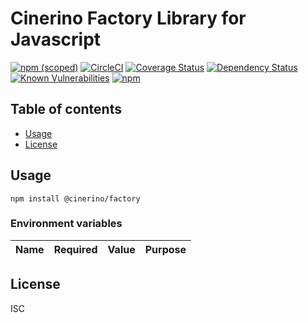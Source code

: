 # Cinerino Factory Library for Javascript

[![npm (scoped)](https://img.shields.io/npm/v/@cinerino/factory.svg)](https://www.npmjs.com/package/@cinerino/factory)
[![CircleCI](https://circleci.com/gh/cinerino/factory.svg?style=shield)](https://circleci.com/gh/cinerino/factory)
[![Coverage Status](https://coveralls.io/repos/github/cinerino/factory/badge.svg?branch=master)](https://coveralls.io/github/cinerino/factory?branch=master)
[![Dependency Status](https://img.shields.io/david/cinerino/factory.svg)](https://david-dm.org/cinerino/factory)
[![Known Vulnerabilities](https://snyk.io/test/github/cinerino/factory/badge.svg)](https://snyk.io/test/github/cinerino/factory)
[![npm](https://img.shields.io/npm/dm/@cinerino/factory.svg)](https://nodei.co/npm/@cinerino/factory/)

## Table of contents

* [Usage](#usage)
* [License](#license)

## Usage

```shell
npm install @cinerino/factory
```

### Environment variables

| Name    | Required | Value              | Purpose |
|---------|----------|--------------------|---------|

## License

ISC
